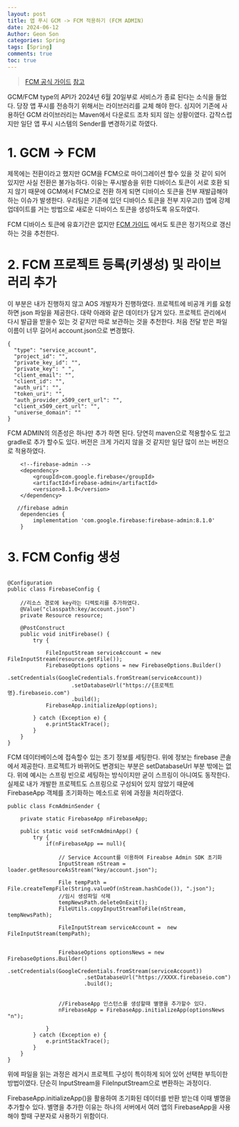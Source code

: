 ```yaml
---
layout: post
title: 앱 푸시 GCM -> FCM 적용하기 (FCM ADMIN)
date: 2024-06-12
Author: Geon Son
categories: Spring
tags: [Spring]
comments: true
toc: true    
---
```


>[FCM 공식 가이드](https://firebase.google.com/docs/cloud-messaging?hl=ko#update_the_usage_of_gcmpubsub) 
>[참고](https://herojoon-dev.tistory.com/23)

GCM/FCM type의 API가 2024년 6월 20일부로 서비스가 종료 된다는 소식을 들었다. 
당장 앱 푸시를 전송하기 위해서는 라이브러리를 교체 해야 한다. 심지어 기존에 사용하던 GCM 라이브러리는 Maven에서 다운로드 조차 되지 않는 상황이였다. 갑작스럽지만 일단 앱 푸시 시스템의 Sender를 변경하기로 하였다. 


# 1. GCM -> FCM
제목에는 전환이라고 했지만 GCM을 FCM으로 마이그레이션 할수 있을 것 같이 되어 있지만 사실 전환은 불가능하다. 
이유는 푸시발송을 위한 디바이스 토큰이 서로 호환 되지 않기 때문에 GCM에서 FCM으로 전환 하게 되면 디바이스 토큰을 전부 재발급해야 하는 이슈가 발생한다. 우리팀은 기존에 있던 디바이스 토큰을 전부 지우고(!) 앱에 강제 업데이트를 거는 방법으로 새로운 디바이스 토큰을 생성하도록 유도하였다.

FCM 디바이스 토큰에 유효기간은 없지만 [FCM 가이드](https://firebase.google.com/docs/cloud-messaging/manage-tokens?hl=ko&_gl=1*e4ts92*_up*MQ..*_ga*MTE5MjQ3NjA5Ny4xNzE4MTc5Njgw*_ga_CW55HF8NVT*MTcxODE3OTY4MS4xLjAuMTcxODE3OTY4MS4wLjAuMA..#update-tokens-on-a-regular-basis) 에서도 토큰은 정기적으로 갱신하는 것을 추천한다. 


# 2. FCM 프로젝트 등록(키생성) 및 라이브러리 추가
이 부분은 내가 진행하지 않고 AOS 개발자가 진행하였다. 프로젝트에 비공개 키를 요청하면 json 파일을 제공한다. 대략 아래와 같은 데이터가 담겨 있다. 프로젝트 관리에서 다시 발급을 받을수 있는 것 같지만 따로 보관하는 것을 추천한다. 처음 전달 받은 파일 이름이 너무 길어서 account.json으로 변경했다. 

~~~
{
  "type": "service_account",
  "project_id": "",
  "private_key_id": "",
  "private_key": " ",
  "client_email": "",
  "client_id": "",
  "auth_uri": "",
  "token_uri": "",
  "auth_provider_x509_cert_url": "",
  "client_x509_cert_url": "",
  "universe_domain": ""
}
~~~

FCM ADMIN의 의존성은 하나만 추가 하면 된다. 당연히 maven으로 적용할수도 있고 gradle로 추가 할수도 있다. 버전은 크게 가리지 않을 것 같지만 일단 많이 쓰는 버전으로 적용하였다.
~~~
    <!--firebase-admin -->
    <dependency>
        <groupId>com.google.firebase</groupId>
        <artifactId>firebase-admin</artifactId>
        <version>8.1.0</version>
    </dependency>

   //firebase admin
    dependencies {
        implementation 'com.google.firebase:firebase-admin:8.1.0'
    }
~~~


# 3. FCM Config 생성
~~~

@Configuration
public class FirebaseConfig {

    //리소스 경로에 key라는 디렉토리를 추가하였다.
    @Value("classpath:key/account.json")
    private Resource resource;

    @PostConstruct
    public void initFirebase() {
        try {
        
            FileInputStream serviceAccount = new FileInputStream(resource.getFile());
            FirebaseOptions options = new FirebaseOptions.Builder()
                    .setCredentials(GoogleCredentials.fromStream(serviceAccount))
                    .setDatabaseUrl("https://{프로젝트명}.firebaseio.com")
                    .build();
            FirebaseApp.initializeApp(options);

        } catch (Exception e) {
            e.printStackTrace();
        }
    }
}
~~~

FCM 데이터베이스에 접속할수 있는 초기 정보를 세팅한다. 위에 정보는 firebase 콘솔에서 제공한다.
프로젝트가 바뀌어도 변경되는 부분은 setDatabaseUrl 부분 밖에는 없다. 위에 예시는 스프링 빈으로 세팅하는 방식이지만 굳이 스프링이 아니여도 동작한다. 실제로 내가 개발한 프로젝트도 스프링으로 구성되어 있지 않았기 때문에 FirebaseApp 객체를 초기화하는 메소드로 위에 과정을 처리하였다.

~~~
public class FcmAdminSender {

	private static FirebaseApp nFirebaseApp;

	public static void setFcmAdminApp() {
		try {
			if(nFirebaseApp == null){
			
				// Service Account를 이용하여 Fireabse Admin SDK 초기화
				InputStream nStream = loader.getResourceAsStream("key/account.json");

				File tempPath = File.createTempFile(String.valueOf(nStream.hashCode()), ".json");
				//임시 생성파일 삭제
				tempNewsPath.deleteOnExit();
				FileUtils.copyInputStreamToFile(nStream, tempNewsPath);

				FileInputStream serviceAccount =  new FileInputStream(tempPath);


				FirebaseOptions optionsNews = new FirebaseOptions.Builder()
						.setCredentials(GoogleCredentials.fromStream(serviceAccount))
						.setDatabaseUrl("https://XXXX.firebaseio.com")
						.build();

	
                //FirebaseApp 인스턴스를 생성할때 별명을 추가할수 있다.
				nFirebaseApp = FirebaseApp.initializeApp(optionsNews "n");
			
			}
		} catch (Exception e) {
			e.printStackTrace();
		}
	}
}
~~~

위에 파일을 읽는 과정은 레거시 프로젝트 구성이 특이하게 되어 있어 선택한 부득이한 방법이였다.
단순히 InputStream을 FileInputStream으로 변환하는 과정이다. 

FirebaseApp.initializeApp()을 활용하여 초기화된 데이터를 반환 받는데 이때 별명을 추가할수 있다. 별명을 추가한 이유는 하나의 서버에서 여러 앱의 FirebaseApp을 사용해야 할때 구분자로 사용하기 위함이다. 








